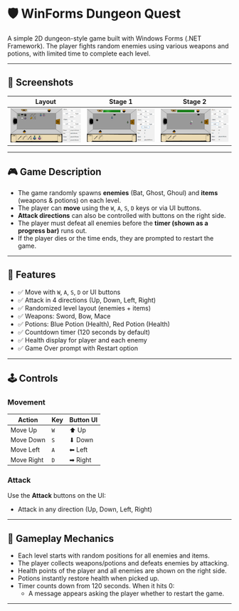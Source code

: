 # 🛡️ WinForms Dungeon Quest

A simple 2D dungeon-style game built with Windows Forms (.NET Framework). The player fights random enemies using various weapons and potions, with limited time to complete each level.

---

## 📸 Screenshots

| Layout | Stage 1 | Stage 2 |
|--------|---------|---------|
| ![](images/layout.png) | ![](images/stage_1.png) | ![](images/stage_2.png) |

---

## 🎮 Game Description

- The game randomly spawns **enemies** (Bat, Ghost, Ghoul) and **items** (weapons & potions) on each level.
- The player can **move** using the `W`, `A`, `S`, `D` keys or via UI buttons.
- **Attack directions** can also be controlled with buttons on the right side.
- The player must defeat all enemies before the **timer (shown as a progress bar)** runs out.
- If the player dies or the time ends, they are prompted to restart the game.

---

## 🧱 Features

- ✅ Move with `W`, `A`, `S`, `D` or UI buttons
- ✅ Attack in 4 directions (Up, Down, Left, Right)
- ✅ Randomized level layout (enemies + items)
- ✅ Weapons: Sword, Bow, Mace
- ✅ Potions: Blue Potion (Health), Red Potion (Health)
- ✅ Countdown timer (120 seconds by default)
- ✅ Health display for player and each enemy
- ✅ Game Over prompt with Restart option

---

## 🕹️ Controls

### Movement
| Action     | Key | Button UI |
|------------|-----|-----------|
| Move Up    | `W` | ⬆ Up      |
| Move Down  | `S` | ⬇ Down    |
| Move Left  | `A` | ⬅ Left    |
| Move Right | `D` | ➡ Right   |

### Attack
Use the **Attack** buttons on the UI:
- Attack in any direction (Up, Down, Left, Right)

---

## 🧪 Gameplay Mechanics

- Each level starts with random positions for all enemies and items.
- The player collects weapons/potions and defeats enemies by attacking.
- Health points of the player and all enemies are shown on the right side.
- Potions instantly restore health when picked up.
- Timer counts down from 120 seconds. When it hits 0:
  - A message appears asking the player whether to restart the game.

---

